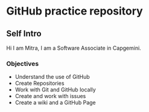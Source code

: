 # <a href='https://www.pngwing.com/en/free-png-sxwft'></a>GitHub practice repository
## Self Intro
Hi I am Mitra, I am a Software Associate in Capgemini.
### Objectives
- Understand the use of GitHub
- Create Repositories
- Work with Git and GitHub locally
- Create and work with issues
- Create a wiki and a GitHub Page
